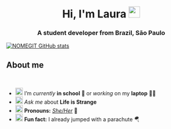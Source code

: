 <h1 align="center">Hi, I'm Laura <img src=https://github.com/TheDudeThatCode/TheDudeThatCode/blob/master/Assets/Earth.gif width="30"></h1>
<h3 align="center">A student developer from Brazil, São Paulo</h3>

[![NOMEGIT GitHub stats](https://github-readme-stats.vercel.app/api?username=laura4343)](https://github.com/laura4343/github-readme-stats)

## About me
<br>

- <img alt="GIF" src="https://github.com/TheDudeThatCode/TheDudeThatCode/blob/master/Assets/wave.gif" width="20px" /> I’m *currently* **in school** 📒 or *working* on my **laptop** 👨‍💻
- <img alt="GIF" src="https://github.com/TheDudeThatCode/TheDudeThatCode/blob/master/Assets/happy.gif" width="20px" /> *Ask me* about **Life is Strange**
- <img alt="GIF" src="https://github.com/TheDudeThatCode/TheDudeThatCode/blob/master/Assets/powerup.gif" width="20px" /> **Pronouns:** [*She/Her*](https://pronoun.is/she) 🧔
- <img alt="GIF" src="https://github.com/TheDudeThatCode/TheDudeThatCode/blob/master/Assets/coin.gif" width="20px" /> **Fun fact:**  I already jumped with a parachute 🪂


<br>
